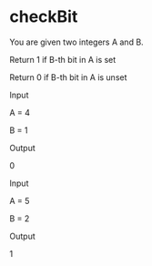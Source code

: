 # checkBit

You are given two integers A and B.

Return 1 if B-th bit in A is set

Return 0 if B-th bit in A is unset


Input

A = 4

B = 1

Output

0

Input

A = 5

B = 2

Output

1
